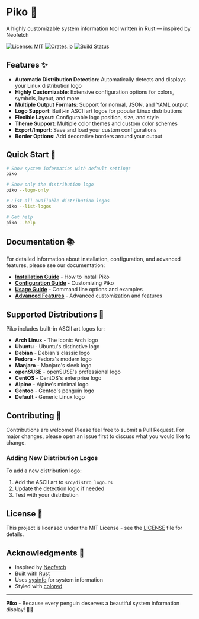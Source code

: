 # Piko 🐧

A highly customizable system information tool written in Rust — inspired by Neofetch

[![License: MIT](https://img.shields.io/badge/License-MIT-yellow.svg)](https://opensource.org/licenses/MIT)
[![Crates.io](https://img.shields.io/crates/v/piko)](https://crates.io/crates/piko)
[![Build Status](https://github.com/Elxes04/piko/workflows/CI/badge.svg)](https://github.com/Elxes04/piko/actions)

## Features ✨

- **Automatic Distribution Detection**: Automatically detects and displays your Linux distribution logo
- **Highly Customizable**: Extensive configuration options for colors, symbols, layout, and more
- **Multiple Output Formats**: Support for normal, JSON, and YAML output
- **Logo Support**: Built-in ASCII art logos for popular Linux distributions
- **Flexible Layout**: Configurable logo position, size, and style
- **Theme Support**: Multiple color themes and custom color schemes
- **Export/Import**: Save and load your custom configurations
- **Border Options**: Add decorative borders around your output

## Quick Start 🚀

```bash
# Show system information with default settings
piko

# Show only the distribution logo
piko --logo-only

# List all available distribution logos
piko --list-logos

# Get help
piko --help
```

## Documentation 📚

For detailed information about installation, configuration, and advanced features, please see our documentation:

- **[Installation Guide](docs/installation.rst)** - How to install Piko
- **[Configuration Guide](docs/configuration.rst)** - Customizing Piko
- **[Usage Guide](docs/usage.rst)** - Command line options and examples
- **[Advanced Features](docs/ADVANCED_FEATURES.md)** - Advanced customization and features

## Supported Distributions 🐧

Piko includes built-in ASCII art logos for:

- **Arch Linux** - The iconic Arch logo
- **Ubuntu** - Ubuntu's distinctive logo
- **Debian** - Debian's classic logo
- **Fedora** - Fedora's modern logo
- **Manjaro** - Manjaro's sleek logo
- **openSUSE** - openSUSE's professional logo
- **CentOS** - CentOS's enterprise logo
- **Alpine** - Alpine's minimal logo
- **Gentoo** - Gentoo's penguin logo
- **Default** - Generic Linux logo

## Contributing 🤝

Contributions are welcome! Please feel free to submit a Pull Request. For major changes, please open an issue first to discuss what you would like to change.

### Adding New Distribution Logos

To add a new distribution logo:

1. Add the ASCII art to `src/distro_logo.rs`
2. Update the detection logic if needed
3. Test with your distribution

## License 📄

This project is licensed under the MIT License - see the [LICENSE](LICENSE) file for details.

## Acknowledgments 🙏

- Inspired by [Neofetch](https://github.com/dylanaraps/neofetch)
- Built with [Rust](https://www.rust-lang.org/)
- Uses [sysinfo](https://github.com/GuillaumeGomez/sysinfo) for system information
- Styled with [colored](https://github.com/mackwic/colored)

---

**Piko** - Because every penguin deserves a beautiful system information display! 🐧✨

